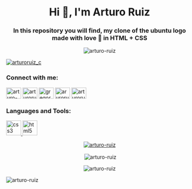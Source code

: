 <h1 align="center">Hi 👋, I'm Arturo Ruiz</h1>
<h3 align="center">In this repository you will find, my clone of the ubuntu logo made with love 💙 in HTML + CSS</h3>
<p align="center"> <img src="https://komarev.com/ghpvc/?username=arturo-ruiz&label=Profile%20views&color=0e75b6&style=flat" alt="arturo-ruiz" /> </p>



<p align="left"> <a href="https://twitter.com/arturoruiz_c" target="blank"><img src="https://img.shields.io/twitter/follow/arturoruiz_c?logo=twitter&style=for-the-badge" alt="arturoruiz_c" /></a> </p>

<h3 align="left">Connect with me:</h3>
<p align="left">
<a href="https://codepen.io/arturo-ruiz" target="blank"><img align="center" src="https://cdn.jsdelivr.net/npm/simple-icons@3.0.1/icons/codepen.svg" alt="arturo-ruiz" height="30" width="40" /></a>
<a href="https://twitter.com/arturoruiz_c" target="blank"><img align="center" src="https://cdn.jsdelivr.net/npm/simple-icons@3.0.1/icons/twitter.svg" alt="arturoruiz_c" height="30" width="40" /></a>
<a href="https://linkedin.com/in/gregory-arturo-ruiz" target="blank"><img align="center" src="https://cdn.jsdelivr.net/npm/simple-icons@3.0.1/icons/linkedin.svg" alt="gregory-arturo-ruiz" height="30" width="40" /></a>
<a href="https://fb.com/aruroruizc" target="blank"><img align="center" src="https://cdn.jsdelivr.net/npm/simple-icons@3.0.1/icons/facebook.svg" alt="aruroruizc" height="30" width="40" /></a>
<a href="https://instagram.com/arturoruiz.c" target="blank"><img align="center" src="https://cdn.jsdelivr.net/npm/simple-icons@3.0.1/icons/instagram.svg" alt="arturoruiz.c" height="30" width="40" /></a>
</p>

<h3 align="left">Languages and Tools:</h3>
<p align="left"> <a href="https://www.w3schools.com/css/" target="_blank"> <img src="https://devicons.github.io/devicon/devicon.git/icons/css3/css3-original-wordmark.svg" alt="css3" width="40" height="40"/> </a> <a href="https://www.w3.org/html/" target="_blank"> <img src="https://devicons.github.io/devicon/devicon.git/icons/html5/html5-original-wordmark.svg" alt="html5" width="40" height="40"/> </a> </p>

<p align="center"> <a href="https://github.com/ryo-ma/github-profile-trophy"><img src="https://github-profile-trophy.vercel.app/?username=arturo-ruiz" alt="arturo-ruiz" /></a> </p>



<p align="center">&nbsp;<img align="center" src="https://github-readme-stats.vercel.app/api?username=arturo-ruiz&show_icons=true&locale=en" alt="arturo-ruiz" /></p>

<p align="center"><img align="center" src="https://github-readme-streak-stats.herokuapp.com/?user=arturo-ruiz&" alt="arturo-ruiz" /></p>
<p align="center"><img align="left" src="https://github-readme-stats.vercel.app/api/top-langs?username=arturo-ruiz&show_icons=true&locale=en&layout=compact" alt="arturo-ruiz" /></p>



